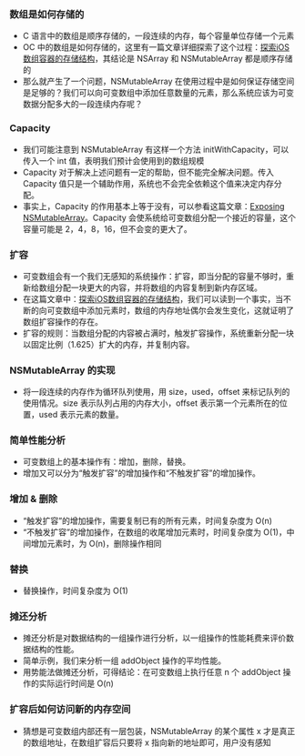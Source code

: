 ### 数组是如何存储的
* C 语言中的数组是顺序存储的，一段连续的内存，每个容量单位存储一个元素
* OC 中的数组是如何存储的，这里有一篇文章详细探索了这个过程：[探索iOS数组容器的存储结构](https://www.jianshu.com/p/325abcded1df)，其结论是 NSArray 和 NSMutableArray 都是顺序存储的
* 那么就产生了一个问题，NSMutableArray 在使用过程中是如何保证存储空间是足够的？我们可以向可变数组中添加任意数量的元素，那么系统应该为可变数据分配多大的一段连续内存呢？

### Capacity
* 我们可能注意到 NSMutableArray 有这样一个方法 initWithCapacity，可以传入一个 int 值，表明我们预计会使用到的数组规模
* Capacity 对于解决上述问题有一定的帮助，但不能完全解决问题。传入 Capacity 值只是一个辅助作用，系统也不会完全依赖这个值来决定内存分配。
* 事实上，Capacity 的作用基本上等于没有，可以参看这篇文章：[Exposing NSMutableArray](https://ciechanow.ski/exposing-nsmutablearray/)。Capacity 会使系统给可变数组分配一个接近的容量，这个容量可能是 2，4，8，16，但不会变的更大了。

### 扩容
* 可变数组会有一个我们无感知的系统操作：扩容，即当分配的容量不够时，重新给数组分配一块更大的内容，并将数组的内容复制到新内存区域。
* 在这篇文章中：[探索iOS数组容器的存储结构](https://www.jianshu.com/p/325abcded1df)，我们可以读到一个事实，当不断的向可变数组中添加元素时，数组的内存地址偶尔会发生变化，这就证明了数组扩容操作的存在。
* 扩容的规则：当数组分配的内容被占满时，触发扩容操作，系统重新分配一块以固定比例（1.625）扩大的内存，并复制内容。

### NSMutableArray 的实现
* 将一段连续的内存作为循环队列使用，用 size，used，offset 来标记队列的使用情况。size 表示队列占用的内存大小，offset 表示第一个元素所在的位置，used 表示元素的数量。

### 简单性能分析
* 可变数组上的基本操作有：增加，删除，替换。
* 增加又可以分为“触发扩容”的增加操作和“不触发扩容”的增加操作。

### 增加 & 删除
* “触发扩容”的增加操作，需要复制已有的所有元素，时间复杂度为 O(n)
* “不触发扩容”的增加操作，在数组的收尾增加元素时，时间复杂度为 O(1)，中间增加元素时，为 O(n)，删除操作相同

### 替换
* 替换操作，时间复杂度为 O(1)

### 摊还分析
* 摊还分析是对数据结构的一组操作进行分析，以一组操作的性能耗费来评价数据结构的性能。
* 简单示例，我们来分析一组 addObject 操作的平均性能。
* 用势能法做摊还分析，可得结论：在可变数组上执行任意 n 个 addObject 操作的实际运行时间是 O(n)

### 扩容后如何访问新的内存空间
* 猜想是可变数组内部还有一层包装，NSMutableArray 的某个属性 x 才是真正的数组地址，在数组扩容后只要将 x 指向新的地址即可，用户没有感知








